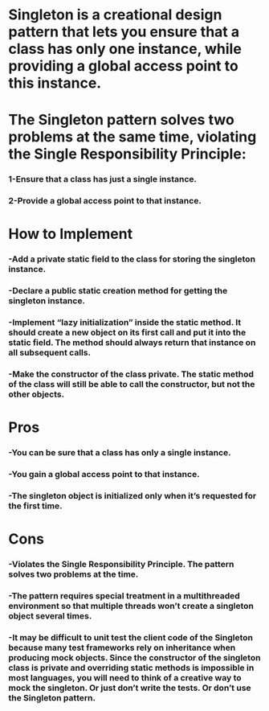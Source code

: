   # Singleton is a creational design pattern that lets you ensure that a class has only one instance, while providing a global access point to this instance.
  # The Singleton pattern solves two problems at the same time, violating the Single Responsibility Principle:
### 1-Ensure that a class has just a single instance.
### 2-Provide a global access point to that instance.
  # How to Implement
### -Add a private static field to the class for storing the singleton instance.
### -Declare a public static creation method for getting the singleton instance.
### -Implement “lazy initialization” inside the static method. It should create a new object on its first call and put it into the static field. The method should always return that instance on all subsequent calls.
### -Make the constructor of the class private. The static method of the class will still be able to call the constructor, but not the other objects.
  # Pros
### -You can be sure that a class has only a single instance.
### -You gain a global access point to that instance.
### -The singleton object is initialized only when it’s requested for the first time.
  # Cons
### -Violates the Single Responsibility Principle. The pattern solves two problems at the time.
### -The pattern requires special treatment in a multithreaded environment so that multiple threads won’t create a singleton object several times.
### -It may be difficult to unit test the client code of the Singleton because many test frameworks rely on inheritance when producing mock objects. Since the constructor of the singleton class is private and overriding static methods is impossible in most languages, you will need to think of a creative way to mock the singleton. Or just don’t write the tests. Or don’t use the Singleton pattern.
